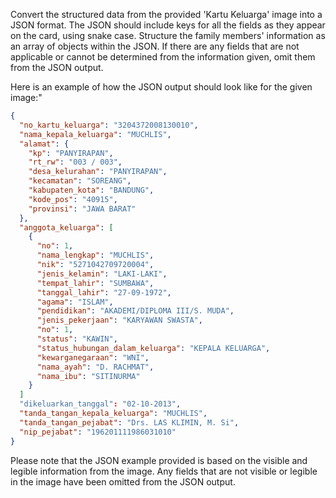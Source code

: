 Convert the structured data from the provided 'Kartu Keluarga' image into a JSON format. The JSON should include keys for all the fields as they appear on the card, using snake case. Structure the family members' information as an array of objects within the JSON. If there are any fields that are not applicable or cannot be determined from the information given, omit them from the JSON output.

Here is an example of how the JSON output should look like for the given image:"

```json
{
  "no_kartu_keluarga": "3204372008130010",
  "nama_kepala_keluarga": "MUCHLIS",
  "alamat": {
    "kp": "PANYIRAPAN",
    "rt_rw": "003 / 003",
    "desa_kelurahan": "PANYIRAPAN",
    "kecamatan": "SOREANG",
    "kabupaten_kota": "BANDUNG",
    "kode_pos": "40915",
    "provinsi": "JAWA BARAT"
  },
  "anggota_keluarga": [
    {
      "no": 1,
      "nama_lengkap": "MUCHLIS",
      "nik": "5271042709720004",
      "jenis_kelamin": "LAKI-LAKI",
      "tempat_lahir": "SUMBAWA",
      "tanggal_lahir": "27-09-1972",
      "agama": "ISLAM",
      "pendidikan": "AKADEMI/DIPLOMA III/S. MUDA",
      "jenis_pekerjaan": "KARYAWAN SWASTA",
      "no": 1,
      "status": "KAWIN",
      "status_hubungan_dalam_keluarga": "KEPALA KELUARGA",
      "kewarganegaraan": "WNI",
      "nama_ayah": "D. RACHMAT",
      "nama_ibu": "SITINURMA"
    }
  ]
  "dikeluarkan_tanggal": "02-10-2013",
  "tanda_tangan_kepala_keluarga": "MUCHLIS",
  "tanda_tangan_pejabat": "Drs. LAS KLIMIN, M. Si",
  "nip_pejabat": "196201111986031010"
}
```

Please note that the JSON example provided is based on the visible and legible information from the image. Any fields that are not visible or legible in the image have been omitted from the JSON output.